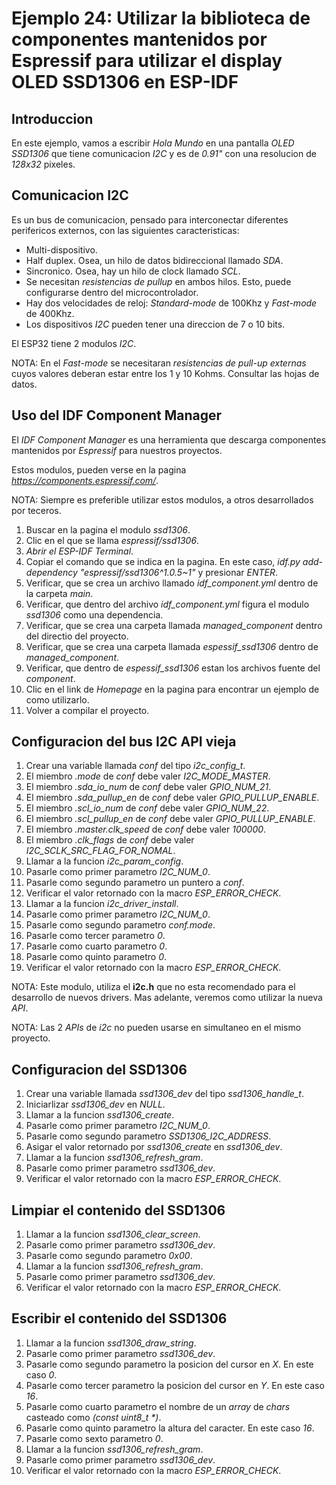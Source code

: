 # Ejemplo 24: Utilizar la biblioteca de componentes mantenidos por Espressif para utilizar el display OLED SSD1306 en ESP-IDF

## Introduccion

En este ejemplo, vamos a escribir _Hola Mundo_ en una pantalla _OLED SSD1306_ que tiene comunicacion _I2C_ y es de _0.91"_ con una resolucion de _128x32_ pixeles.

## Comunicacion I2C

Es un bus de comunicacion, pensado para interconectar diferentes perifericos externos, con las siguientes caracteristicas:

- Multi-dispositivo.
- Half duplex. Osea, un hilo de datos bidireccional llamado _SDA_.
- Sincronico. Osea, hay un hilo de clock llamado _SCL_.
- Se necesitan _resistencias de pullup_ en ambos hilos. Esto, puede configurarse dentro del microcontrolador.
- Hay dos velocidades de reloj: _Standard-mode_ de 100Khz y _Fast-mode_ de 400Khz.
- Los dispositivos _I2C_ pueden tener una direccion de 7 o 10 bits.

El ESP32 tiene 2 modulos _I2C_.

NOTA: En el _Fast-mode_ se necesitaran _resistencias de pull-up externas_ cuyos valores deberan estar entre los 1 y 10 Kohms. Consultar las hojas de datos.

## Uso del IDF Component Manager

El _IDF Component Manager_ es una herramienta que descarga componentes mantenidos por _Espressif_ para nuestros proyectos.

Estos modulos, pueden verse en la pagina *https://components.espressif.com/*.

NOTA: Siempre es preferible utilizar estos modulos, a otros desarrollados por teceros.

1. Buscar en la pagina el modulo _ssd1306_.
2. Clic en el que se llama _espressif/ssd1306_.
3. _Abrir el ESP-IDF Terminal_.
4. Copiar el comando que se indica en la pagina. En este caso, _idf.py add-dependency "espressif/ssd1306^1.0.5~1"_ y presionar _ENTER_.
5. Verificar, que se crea un archivo llamado _idf_component.yml_ dentro de la carpeta _main_.
6. Verificar, que dentro del archivo _idf_component.yml_ figura el modulo _ssd1306_ como una dependencia.
7. Verificar, que se crea una carpeta llamada _managed_component_ dentro del directio del proyecto.
8. Verificar, que se crea una carpeta llamada _espessif_ssd1306_ dentro de _managed_component_.
9. Verificar, que dentro de _espessif_ssd1306_ estan los archivos fuente del _component_.
10. Clic en el link de _Homepage_ en la pagina para encontrar un ejemplo de como utilizarlo.
11. Volver a compilar el proyecto.

## Configuracion del bus I2C API vieja

1. Crear una variable llamada _conf_ del tipo _i2c_config_t_.
2. El miembro _.mode_ de _conf_ debe valer _I2C_MODE_MASTER_.
3. El miembro _.sda_io_num_ de _conf_ debe valer _GPIO_NUM_21_.
4. El miembro _.sda_pullup_en_ de _conf_ debe valer _GPIO_PULLUP_ENABLE_.
5. El miembro _.scl_io_num_ de _conf_ debe valer _GPIO_NUM_22_.
6. El miembro _.scl_pullup_en_ de _conf_ debe valer _GPIO_PULLUP_ENABLE_.
7. El miembro _.master.clk_speed_ de _conf_ debe valer _100000_.
8. El miembro _.clk_flags_ de _conf_ debe valer _I2C_SCLK_SRC_FLAG_FOR_NOMAL_.
9. Llamar a la funcion _i2c_param_config_.
10. Pasarle como primer parametro _I2C_NUM_0_.
11. Pasarle como segundo parametro un puntero a _conf_.
12. Verificar el valor retornado con la macro _ESP_ERROR_CHECK_.
13. Llamar a la funcion _i2c_driver_install_.
14. Pasarle como primer parametro _I2C_NUM_0_.
15. Pasarle como segundo parametro _conf.mode_.
16. Pasarle como tercer parametro _0_.
17. Pasarle como cuarto parametro _0_.
18. Pasarle como quinto parametro _0_.
19. Verificar el valor retornado con la macro _ESP_ERROR_CHECK_.

NOTA: Este modulo, utiliza el **i2c.h** que no esta recomendado para el desarrollo de nuevos drivers. Mas adelante, veremos como utilizar la nueva _API_.

NOTA: Las 2 _APIs_ de _i2c_ no pueden usarse en simultaneo en el mismo proyecto.

## Configuracion del SSD1306

1. Crear una variable llamada _ssd1306_dev_ del tipo _ssd1306_handle_t_.
2. Iniciarlizar _ssd1306_dev_ en _NULL_.
3. Llamar a la funcion _ssd1306_create_.
4. Pasarle como primer parametro _I2C_NUM_0_.
5. Pasarle como segundo parametro _SSD1306_I2C_ADDRESS_.
6. Asigar el valor retornado por _ssd1306_create_ en _ssd1306_dev_.
7. Llamar a la funcion _ssd1306_refresh_gram_.
8. Pasarle como primer parametro _ssd1306_dev_.
9. Verificar el valor retornado con la macro _ESP_ERROR_CHECK_.

## Limpiar el contenido del SSD1306

1. Llamar a la funcion _ssd1306_clear_screen_.
2. Pasarle como primer parametro _ssd1306_dev_.
3. Pasarle como segundo parametro _0x00_.
4. Llamar a la funcion _ssd1306_refresh_gram_.
5. Pasarle como primer parametro _ssd1306_dev_.
6. Verificar el valor retornado con la macro _ESP_ERROR_CHECK_.

## Escribir el contenido del SSD1306

1. Llamar a la funcion _ssd1306_draw_string_.
2. Pasarle como primer parametro _ssd1306_dev_.
3. Pasarle como segundo parametro la posicion del cursor en _X_. En este caso _0_.
4. Pasarle como tercer parametro la posicion del cursor en _Y_. En este caso _16_.
5. Pasarle como cuarto parametro el nombre de un _array_ de _chars_ casteado como _(const uint8_t \*)_.
6. Pasarle como quinto parametro la altura del caracter. En este caso _16_.
7. Pasarle como sexto parametro _0_.
8. Llamar a la funcion _ssd1306_refresh_gram_.
9. Pasarle como primer parametro _ssd1306_dev_.
10. Verificar el valor retornado con la macro _ESP_ERROR_CHECK_.

